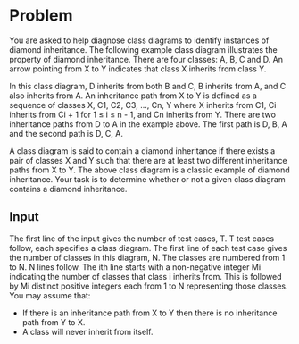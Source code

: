 # Problem

You are asked to help diagnose class diagrams to identify instances of diamond inheritance. The following example class diagram illustrates the property of diamond inheritance. There are four classes: A, B, C and D. An arrow pointing from X to Y indicates that class X inherits from class Y.

In this class diagram, D inherits from both B and C, B inherits from A, and C also inherits from A. An inheritance path from X to Y is defined as a sequence of classes X, C1, C2, C3, ..., Cn, Y where X inherits from C1, Ci inherits from Ci + 1 for 1 ≤ i ≤ n - 1, and Cn inherits from Y. There are two inheritance paths from D to A in the example above. The first path is D, B, A and the second path is D, C, A.

A class diagram is said to contain a diamond inheritance if there exists a pair of classes X and Y such that there are at least two different inheritance paths from X to Y. The above class diagram is a classic example of diamond inheritance. Your task is to determine whether or not a given class diagram contains a diamond inheritance.

## Input

The first line of the input gives the number of test cases, T. T test cases follow, each specifies a class diagram. The first line of each test case gives the number of classes in this diagram, N. The classes are numbered from 1 to N. N lines follow. The ith line starts with a non-negative integer Mi indicating the number of classes that class i inherits from. This is followed by Mi distinct positive integers each from 1 to N representing those classes. You may assume that:

-  If there is an inheritance path from X to Y then there is no inheritance path from Y to X.
-  A class will never inherit from itself.
